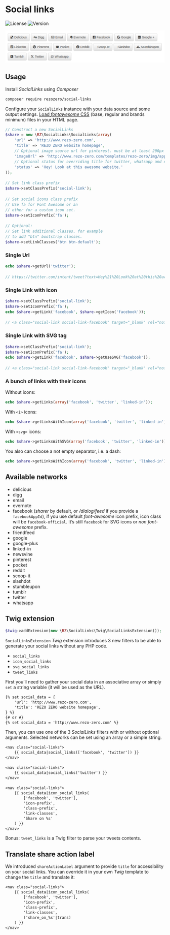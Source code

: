 # Social links

![License](https://img.shields.io/packagist/l/rezozero/social-links.svg?style=flat)
![Version](https://img.shields.io/packagist/v/rezozero/social-links.svg?style=flat)

![Examples using Font awesome and bootstrap](test/examples.png)

## Usage

Install *SocialLinks* using *Composer*

```bash
composer require rezozero/social-links
```

Configure your `SocialLinks` instance with your data source and some output settings. 
[Load *fontawesome* CSS](https://cdnjs.com/libraries/font-awesome) (base, regular and brands minimum) files in your HTML page.

```php
// Construct a new SocialLinks
$share = new \RZ\SocialLinks\SocialLinks(array(
    'url' => 'http://www.rezo-zero.com',
    'title' => 'REZO ZERO website homepage',
    // Optional image source url for pinterest. must be at least 200px by 200px, if you intent to use for facebook
    'imageUrl' => 'http://www.rezo-zero.com/templates/rezo-zero/img/apple-icon.png',
    // Optional status for overriding title for twitter, whatsapp and emails body
    'status' => 'Hey! Look at this awesome website.'
));

// Set link class prefix
$share->setClassPrefix('social-link');

// Set social icons class prefix
// Use fa for Font Awesome or an
// other for a custom icon set.
$share->setIconPrefix('fa');

// Optional:
// Set link additional classes, for example
// to add "btn" bootstrap classes.
$share->setLinkClasses('btn btn-default');
```

### Single Url

```php
echo $share->getUrl('twitter');

// https://twitter.com/intent/tweet?text=Hey%21%20Look%20at%20this%20awesome%20website.%20%E2%80%94%20http%3A%2F%2Fwww.rezo-zero.com
```

### Single Link with icon

```php
$share->setClassPrefix('social-link');
$share->setIconPrefix('fa');
echo $share->getLink('facebook', $share->getIcon('facebook'));

// <a class="social-link social-link-facebook" target="_blank" rel="nofollow" href="https://www.facebook.com/sharer/sharer.php?u=http%3A%2F%2Fwww.rezo-zero.com"><i class="social-link-icon fa fa-brands fa-square-facebook"></i><span class="social-link-name">Facebook</span></a>
```

### Single Link with SVG <use> tag

```php
$share->setClassPrefix('social-link');
$share->setIconPrefix('fa');
echo $share->getLink('facebook', $share->getUseSVG('facebook'));

// <a class="social-link social-link-facebook" target="_blank" rel="nofollow" href="https://www.facebook.com/sharer/sharer.php?u=http%3A%2F%2Fwww.rezo-zero.com"><svg class="social-link-icon fa fa-brands fa-square-facebook"><use xlink:href="#fa-facebook"></use></svg><span class="social-link-name">Facebook</span></a>
```

### A bunch of links with their icons

Without icons:

```php
echo $share->getLinks(array('facebook', 'twitter', 'linked-in'));
```

With `<i>` icons:

```php
echo $share->getLinksWithIcon(array('facebook', 'twitter', 'linked-in'));
```

With `<svg>` icons:

```php
echo $share->getLinksWithSVG(array('facebook', 'twitter', 'linked-in'));
```

You also can choose a not empty separator, i.e. a dash:

```php
echo $share->getLinksWithIcon(array('facebook', 'twitter', 'linked-in'), ' - ');
```

## Available networks

* delicious
* digg
* email
* evernote
* facebook (*sharer* by default, or */dialog/feed* if you provide a `facebookAppId`), if you use default *font-awesome* icon prefix, icon class will be `facebook-official`. It’s still `facebook` for SVG icons or *non font-awesome* prefix.
* friendfeed
* google
* google-plus
* linked-in
* newsvine
* pinterest
* pocket
* reddit
* scoop-it
* slashdot
* stumbleupon
* tumblr
* twitter
* whatsapp

## Twig extension

```php
$twig->addExtension(new \RZ\SocialLinks\Twig\SocialLinksExtension());
```

`SocialLinksExtension` *Twig* extension introduces 3 new filters to be able 
to generate your social links without any PHP code.

* `social_links`
* `icon_social_links`
* `svg_social_links`
* `tweet_links`

First you’ll need to gather your social data in an associative array or 
simply `set` a string variable (it will be used as the URL).

```twig
{% set social_data = {
    'url': 'http://www.rezo-zero.com',
    'title': 'REZO ZERO website homepage',
} %}
{# or #}
{% set social_data = 'http://www.rezo-zero.com' %}
```

Then, you can use one of the 3 *SocialLinks* filters with or without optional
arguments. Selected networks can be set using an array or a simple string.

```twig
<nav class="social-links">
    {{ social_data|social_links(['facebook', 'twitter']) }}
</nav>

<nav class="social-links">
    {{ social_data|social_links('twitter') }}
</nav>

<nav class="social-links">
    {{ social_data|icon_social_links(
        ['facebook', 'twitter'], 
        'icon-prefix', 
        'class-prefix', 
        'link-classes', 
        'Share on %s'
    ) }}
</nav>
```

Bonus: `tweet_links` is a Twig filter to parse your tweets contents.

## Translate share action label

We introduced `shareActionLabel` argument to provide `title` for accessibility on your social links. You can override it in your own *Twig* template to change the `title` and translate it:

```twig
<nav class="social-links">
    {{ social_data|icon_social_links(
        ['facebook', 'twitter'], 
        'icon-prefix', 
        'class-prefix', 
        'link-classes', 
        ('share_on_%s'|trans)
    ) }}
</nav>
```
